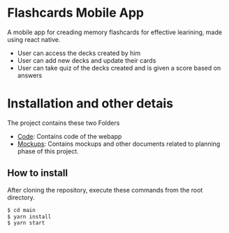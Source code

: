 # Flashcards Mobile App

A mobile app for creading memory flashcards for effective learining, made using react native.

  - User can access the decks created by him
  - User can add new decks and update their cards
  - User can take quiz of the decks created and is given a score based on answers

# Installation and other detais

The project contains these two Folders
  - [Code](https://github.com/amnox/flashcards-mobile/tree/master/code): Contains code of the webapp
  - [Mockups](https://github.com/amnox/flashcards-mobile/tree/master/mockups): Contains mockups and other documents related to planning phase of this project.


## How to install
After cloning the repository, execute these commands from the root directory.
```sh
$ cd main
$ yarn install
$ yarn start
```

